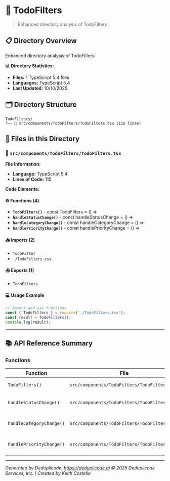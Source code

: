 # 📁 TodoFilters

> Enhanced directory analysis of TodoFilters

## 📋 Directory Overview

Enhanced directory analysis of TodoFilters

**📊 Directory Statistics:**
- **Files:** 1 TypeScript 5.4 files
- **Languages:** TypeScript 5.4
- **Last Updated:** 10/10/2025

## 🗂 Directory Structure

```
TodoFilters/
└── 📄 src/components/TodoFilters/TodoFilters.tsx (115 lines)
```

## 🎯 Files in this Directory

### 📄 `src/components/TodoFilters/TodoFilters.tsx`
**File Information:**
- **Language:** TypeScript 5.4
- **Lines of Code:** 115

**Code Elements:**

#### ⚙️ Functions (4)
- **`TodoFilters()`** - const TodoFilters = () =>
- **`handleStatusChange()`** - const handleStatusChange = () =>
- **`handleCategoryChange()`** - const handleCategoryChange = () =>
- **`handlePriorityChange()`** - const handlePriorityChange = () =>

#### 📥 Imports (2)
- `TodoFilter`
- `./TodoFilters.css`

#### 📤 Exports (1)
- `TodoFilters`

#### 💻 Usage Example
```ts
// Import and use functions
const { TodoFilters } = require('./TodoFilters.tsx');
const result = TodoFilters();
console.log(result);
```

---

## 📚 API Reference Summary

### Functions
| Function | File | Description |
|----------|------|-------------|
| `TodoFilters()` | `src/components/TodoFilters/TodoFilters.tsx` | TodoFilters function implementation |
| `handleStatusChange()` | `src/components/TodoFilters/TodoFilters.tsx` | handleStatusChange function implementation |
| `handleCategoryChange()` | `src/components/TodoFilters/TodoFilters.tsx` | handleCategoryChange function implementation |
| `handlePriorityChange()` | `src/components/TodoFilters/TodoFilters.tsx` | handlePriorityChange function implementation |

---

*Generated by Deduplicode: https://deduplicode.ai*
*© 2025 Deduplicode Services, Inc. | Created by Keith Costello*
